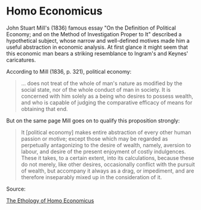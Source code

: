 # Homo Economicus

John Stuart Mill's (1836) famous essay "On the Definition of Political
Economy; and on the Method of Investigation Proper to It" described a
hypothetical subject, whose narrow and well-defined motives made him a useful
abstraction in economic analysis. At first glance it might seem that this economic man bears a striking resemblance to Ingram's and Keynes' caricatures.

According to Mill (1836, p. 321), political economy:

> ... does not treat of the whole of man's nature as modified by the social
state, nor of the whole conduct of man in society. It is concerned with him
solely as a being who desires to possess wealth, and who is capable of
judging the comparative efficacy of means for obtaining that end.

But on the same page Mill goes on to qualify this proposition strongly:

> It [political economy] makes entire abstraction of every other human
passion or motive; except those which may be regarded as perpetually
antagonizing to the desire of wealth, namely, aversion to labour, and
desire of the present enjoyment of costly indulgences. These it takes, to a
certain extent, into its calculations, because these do not merely, like other
desires, occasionally conflict with the pursuit of wealth, but accompany it
always as a drag, or impediment, and are therefore inseparably mixed up
in the consideration of it.

Source:

[The Ethology of Homo Economicus](https://archive.avsbq.org/think/economics/doc/persky-2011-retrospectives-the-ethology-of-homo-economicus.pdf) 
